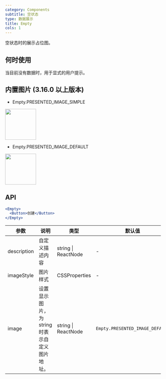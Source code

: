 ```yaml
---
category: Components
subtitle: 空状态
type: 数据展示
title: Empty
cols: 1
---
```


空状态时的展示占位图。

## 何时使用

当目前没有数据时，用于显式的用户提示。

## 内置图片 (3.16.0 以上版本)

+ Empty.PRESENTED_IMAGE_SIMPLE

<img src="https://user-images.githubusercontent.com/507615/54591679-b0ceb580-4a65-11e9-925c-ad15b4eae93d.png" width="100px">

+ Empty.PRESENTED_IMAGE_DEFAULT

<img src="https://user-images.githubusercontent.com/507615/54591670-ac0a0180-4a65-11e9-846c-e55ffce0fe7b.png" width="100px">

## API

```jsx
<Empty>
  <Button>创建</Button>
</Empty>
```

| 参数 | 说明 | 类型 | 默认值 |
| --- | --- | --- | --- |
| description | 自定义描述内容 | string \| ReactNode | - |
| imageStyle | 图片样式 | CSSProperties | - |
| image | 设置显示图片，为 string 时表示自定义图片地址。 | string \| ReactNode | `Empty.PRESENTED_IMAGE_DEFAULT` |
